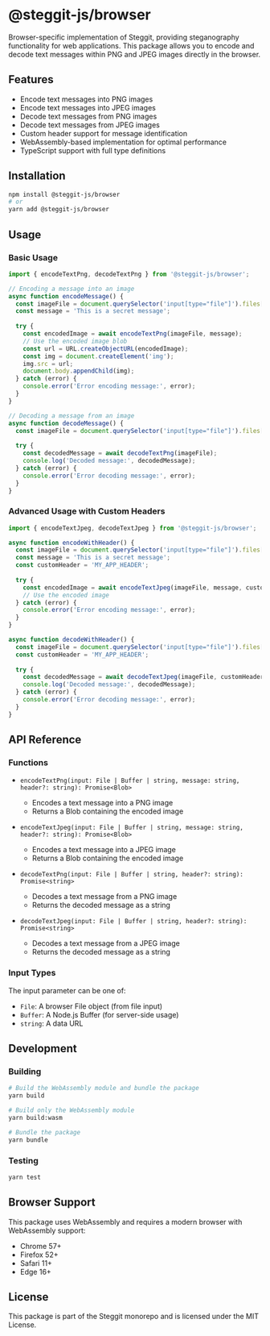 # @steggit-js/browser

Browser-specific implementation of Steggit, providing steganography functionality for web applications. This package allows you to encode and decode text messages within PNG and JPEG images directly in the browser.

## Features

- Encode text messages into PNG images
- Encode text messages into JPEG images
- Decode text messages from PNG images
- Decode text messages from JPEG images
- Custom header support for message identification
- WebAssembly-based implementation for optimal performance
- TypeScript support with full type definitions

## Installation

```bash
npm install @steggit-js/browser
# or
yarn add @steggit-js/browser
```

## Usage

### Basic Usage

```typescript
import { encodeTextPng, decodeTextPng } from '@steggit-js/browser';

// Encoding a message into an image
async function encodeMessage() {
  const imageFile = document.querySelector('input[type="file"]').files[0];
  const message = 'This is a secret message';
  
  try {
    const encodedImage = await encodeTextPng(imageFile, message);
    // Use the encoded image blob
    const url = URL.createObjectURL(encodedImage);
    const img = document.createElement('img');
    img.src = url;
    document.body.appendChild(img);
  } catch (error) {
    console.error('Error encoding message:', error);
  }
}

// Decoding a message from an image
async function decodeMessage() {
  const imageFile = document.querySelector('input[type="file"]').files[0];
  
  try {
    const decodedMessage = await decodeTextPng(imageFile);
    console.log('Decoded message:', decodedMessage);
  } catch (error) {
    console.error('Error decoding message:', error);
  }
}
```

### Advanced Usage with Custom Headers

```typescript
import { encodeTextJpeg, decodeTextJpeg } from '@steggit-js/browser';

async function encodeWithHeader() {
  const imageFile = document.querySelector('input[type="file"]').files[0];
  const message = 'This is a secret message';
  const customHeader = 'MY_APP_HEADER';
  
  try {
    const encodedImage = await encodeTextJpeg(imageFile, message, customHeader);
    // Use the encoded image
  } catch (error) {
    console.error('Error encoding message:', error);
  }
}

async function decodeWithHeader() {
  const imageFile = document.querySelector('input[type="file"]').files[0];
  const customHeader = 'MY_APP_HEADER';
  
  try {
    const decodedMessage = await decodeTextJpeg(imageFile, customHeader);
    console.log('Decoded message:', decodedMessage);
  } catch (error) {
    console.error('Error decoding message:', error);
  }
}
```

## API Reference

### Functions

- `encodeTextPng(input: File | Buffer | string, message: string, header?: string): Promise<Blob>`
  - Encodes a text message into a PNG image
  - Returns a Blob containing the encoded image

- `encodeTextJpeg(input: File | Buffer | string, message: string, header?: string): Promise<Blob>`
  - Encodes a text message into a JPEG image
  - Returns a Blob containing the encoded image

- `decodeTextPng(input: File | Buffer | string, header?: string): Promise<string>`
  - Decodes a text message from a PNG image
  - Returns the decoded message as a string

- `decodeTextJpeg(input: File | Buffer | string, header?: string): Promise<string>`
  - Decodes a text message from a JPEG image
  - Returns the decoded message as a string

### Input Types

The input parameter can be one of:
- `File`: A browser File object (from file input)
- `Buffer`: A Node.js Buffer (for server-side usage)
- `string`: A data URL

## Development

### Building

```bash
# Build the WebAssembly module and bundle the package
yarn build

# Build only the WebAssembly module
yarn build:wasm

# Bundle the package
yarn bundle
```

### Testing

```bash
yarn test
```

## Browser Support

This package uses WebAssembly and requires a modern browser with WebAssembly support:
- Chrome 57+
- Firefox 52+
- Safari 11+
- Edge 16+

## License

This package is part of the Steggit monorepo and is licensed under the MIT License.
